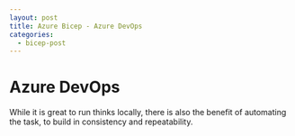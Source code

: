 ```yaml
---
layout: post
title: Azure Bicep - Azure DevOps
categories:
  - bicep-post
---
```


# Azure DevOps

While it is great to run thinks locally, there is also the benefit of automating the task, to build in consistency and repeatability.
